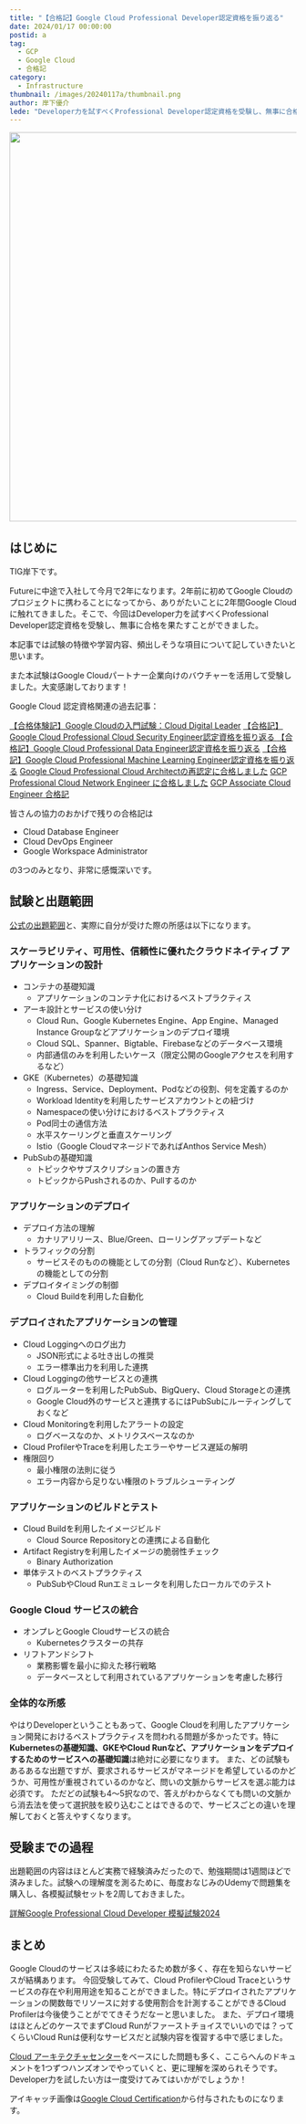 ```yaml
---
title: "【合格記】Google Cloud Professional Developer認定資格を振り返る"
date: 2024/01/17 00:00:00
postid: a
tag:
  - GCP
  - Google Cloud
  - 合格記
category:
  - Infrastructure
thumbnail: /images/20240117a/thumbnail.png
author: 岸下優介
lede: "Developer力を試すべくProfessional Developer認定資格を受験し、無事に合格を果たすことができました。"
---
```

<img src="/images/20240117a/Professional_Level_Google_Meets_Background.png" alt="" width="1200" height="682" loading="lazy">


## はじめに

TIG岸下です。

Futureに中途で入社して今月で2年になります。2年前に初めてGoogle Cloudのプロジェクトに携わることになってから、ありがたいことに2年間Google Cloudに触れてきました。そこで、今回はDeveloper力を試すべくProfessional Developer認定資格を受験し、無事に合格を果たすことができました。

本記事では試験の特徴や学習内容、頻出しそうな項目について記していきたいと思います。

また本試験はGoogle Cloudパートナー企業向けのバウチャーを活用して受験しました。大変感謝しております！

Google Cloud 認定資格関連の過去記事：

[【合格体験記】Google Cloudの入門試験：Cloud Digital Leader](https://future-architect.github.io/articles/20231226a/)
[【合格記】Google Cloud Professional Cloud Security Engineer認定資格を振り返る ](https://future-architect.github.io/articles/20230921a/)
[【合格記】Google Cloud Professional Data Engineer認定資格を振り返る](https://future-architect.github.io/articles/20211013a/)
[【合格記】Google Cloud Professional Machine Learning Engineer認定資格を振り返る](https://future-architect.github.io/articles/20220930a/)
[Google Cloud Professional Cloud Architectの再認定に合格しました](https://future-architect.github.io/articles/20220411a/)
[GCP Professional Cloud Network Engineer に合格しました](https://future-architect.github.io/articles/20200902/)
[GCP Associate Cloud Engineer 合格記](https://future-architect.github.io/articles/20210625a/)

皆さんの協力のおかげで残りの合格記は
- Cloud Database Engineer
- Cloud DevOps Engineer
- Google Workspace Administrator

の3つのみとなり、非常に感慨深いです。

## 試験と出題範囲

[公式の出題範囲](https://cloud.google.com/learn/certification/cloud-developer?hl=ja)と、実際に自分が受けた際の所感は以下になります。

### スケーラビリティ、可用性、信頼性に優れたクラウドネイティブ アプリケーションの設計

- コンテナの基礎知識
    - アプリケーションのコンテナ化におけるベストプラクティス
- アーキ設計とサービスの使い分け
    - Cloud Run、Google Kubernetes Engine、App Engine、Managed Instance Groupなどアプリケーションのデプロイ環境
    - Cloud SQL、Spanner、Bigtable、Firebaseなどのデータベース環境
    - 内部通信のみを利用したいケース（限定公開のGoogleアクセスを利用するなど）
- GKE（Kubernetes）の基礎知識
    - Ingress、Service、Deployment、Podなどの役割、何を定義するのか
    - Workload Identityを利用したサービスアカウントとの紐づけ
    - Namespaceの使い分けにおけるベストプラクティス
    - Pod同士の通信方法
    - 水平スケーリングと垂直スケーリング
    - Istio（Google CloudマネージドであればAnthos Service Mesh）
- PubSubの基礎知識
    - トピックやサブスクリプションの置き方
    - トピックからPushされるのか、Pullするのか

### アプリケーションのデプロイ

- デプロイ方法の理解
    - カナリアリリース、Blue/Green、ローリングアップデートなど
- トラフィックの分割
    - サービスそのものの機能としての分割（Cloud Runなど）、Kubernetesの機能としての分割
- デプロイタイミングの制御
    - Cloud Buildを利用した自動化

### デプロイされたアプリケーションの管理

- Cloud Loggingへのログ出力
    - JSON形式による吐き出しの推奨
    - エラー標準出力を利用した連携
- Cloud Loggingの他サービスとの連携
    - ログルーターを利用したPubSub、BigQuery、Cloud Storageとの連携
    - Google Cloud外のサービスと連携するにはPubSubにルーティングしておくなど
- Cloud Monitoringを利用したアラートの設定
    - ログベースなのか、メトリクスベースなのか
- Cloud ProfilerやTraceを利用したエラーやサービス遅延の解明
- 権限回り
    - 最小権限の法則に従う
    - エラー内容から足りない権限のトラブルシューティング

### アプリケーションのビルドとテスト

- Cloud Buildを利用したイメージビルド
    - Cloud Source Repositoryとの連携による自動化
- Artifact Registryを利用したイメージの脆弱性チェック
    - Binary Authorization
- 単体テストのベストプラクティス
    - PubSubやCloud Runエミュレータを利用したローカルでのテスト

### Google Cloud サービスの統合

- オンプレとGoogle Cloudサービスの統合
    - Kubernetesクラスターの共存
- リフトアンドシフト
    - 業務影響を最小に抑えた移行戦略
    - データベースとして利用されているアプリケーションを考慮した移行

### 全体的な所感

やはりDeveloperということもあって、Google Cloudを利用したアプリケーション開発におけるベストプラクティスを問われる問題が多かったです。特に**Kubernetesの基礎知識、GKEやCloud Runなど、アプリケーションをデプロイするためのサービスへの基礎知識**は絶対に必要になります。
また、どの試験もあるあるな出題ですが、要求されるサービスがマネージドを希望しているのかどうか、可用性が重視されているのかなど、問いの文脈からサービスを選ぶ能力は必須です。
ただどの試験も4～5択なので、答えがわからなくても問いの文脈から消去法を使って選択肢を絞り込むことはできるので、サービスごとの違いを理解しておくと答えやすくなります。

## 受験までの過程

出題範囲の内容はほとんど実務で経験済みだったので、勉強期間は1週間ほどで済みました。試験への理解度を測るために、毎度おなじみのUdemyで問題集を購入し、各模擬試験セットを2周しておきました。

[詳解Google Professional Cloud Developer 模擬試験2024](https://www.udemy.com/course/google-professional-cloud-developer-2023/)

## まとめ

Google Cloudのサービスは多岐にわたるため数が多く、存在を知らないサービスが結構あります。
今回受験してみて、Cloud ProfilerやCloud Traceというサービスの存在や利用用途を知ることができました。特にデプロイされたアプリケーションの関数毎でリソースに対する使用割合を計測することができるCloud Profilerは今後使うことがでてきそうだなーと思いました。
また、デプロイ環境はほとんどのケースでまずCloud Runがファーストチョイスでいいのでは？ってくらいCloud Runは便利なサービスだと試験内容を復習する中で感じました。

[Cloud アーキテクチャセンター](https://cloud.google.com/architecture?hl=ja)をベースにした問題も多く、ここらへんのドキュメントを1つずつハンズオンでやっていくと、更に理解を深められそうです。
Developer力を試したい方は一度受けてみてはいかがでしょうか！

アイキャッチ画像は[Google Cloud Certification](https://sites.google.com/robertsonmarketing.com/digitalassetdownloadportal/digital-toolkit)から付与されたものになります。

